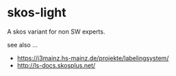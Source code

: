 # skos-light

A skos variant for non SW experts.

see also ...

* https://i3mainz.hs-mainz.de/projekte/labelingsystem/
* http://ls-docs.skosplus.net/
